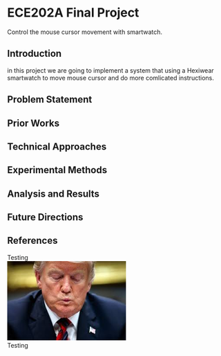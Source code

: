 # ECE202A Final Project
Control the mouse cursor movement with smartwatch.
## Introduction 
in this project we are going to implement a system that using a Hexiwear smartwatch to move mouse cursor and do more comlicated instructions.
## Problem Statement 
## Prior Works
## Technical Approaches
## Experimental Methods
## Analysis and Results
## Future Directions
## References
Testing  
![Image of Test](https://github.com/shupic/ECE202A_Final_Project/blob/master/test.jpeg?raw=true)
<br />Testing 
